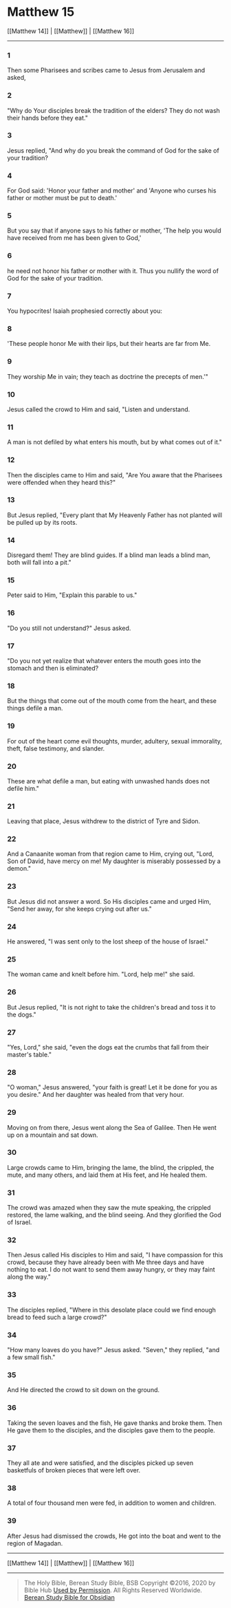 # Matthew 15

[[Matthew 14]] | [[Matthew]] | [[Matthew 16]]

---

### 1
Then some Pharisees and scribes came to Jesus from Jerusalem and asked,

### 2
"Why do Your disciples break the tradition of the elders? They do not wash their hands before they eat."

### 3
Jesus replied, "And why do you break the command of God for the sake of your tradition?

### 4
For God said: 'Honor your father and mother' and 'Anyone who curses his father or mother must be put to death.'

### 5
But you say that if anyone says to his father or mother, 'The help you would have received from me has been given to God,'

### 6
he need not honor his father or mother with it. Thus you nullify the word of God for the sake of your tradition.

### 7
You hypocrites! Isaiah prophesied correctly about you:

### 8
'These people honor Me with their lips, but their hearts are far from Me.

### 9
They worship Me in vain; they teach as doctrine the precepts of men.'"

### 10
Jesus called the crowd to Him and said, "Listen and understand.

### 11
A man is not defiled by what enters his mouth, but by what comes out of it."

### 12
Then the disciples came to Him and said, "Are You aware that the Pharisees were offended when they heard this?"

### 13
But Jesus replied, "Every plant that My Heavenly Father has not planted will be pulled up by its roots.

### 14
Disregard them! They are blind guides. If a blind man leads a blind man, both will fall into a pit."

### 15
Peter said to Him, "Explain this parable to us."

### 16
"Do you still not understand?" Jesus asked.

### 17
"Do you not yet realize that whatever enters the mouth goes into the stomach and then is eliminated?

### 18
But the things that come out of the mouth come from the heart, and these things defile a man.

### 19
For out of the heart come evil thoughts, murder, adultery, sexual immorality, theft, false testimony, and slander.

### 20
These are what defile a man, but eating with unwashed hands does not defile him."

### 21
Leaving that place, Jesus withdrew to the district of Tyre and Sidon.

### 22
And a Canaanite woman from that region came to Him, crying out, "Lord, Son of David, have mercy on me! My daughter is miserably possessed by a demon."

### 23
But Jesus did not answer a word. So His disciples came and urged Him, "Send her away, for she keeps crying out after us."

### 24
He answered, "I was sent only to the lost sheep of the house of Israel."

### 25
The woman came and knelt before him. "Lord, help me!" she said.

### 26
But Jesus replied, "It is not right to take the children's bread and toss it to the dogs."

### 27
"Yes, Lord," she said, "even the dogs eat the crumbs that fall from their master's table."

### 28
"O woman," Jesus answered, "your faith is great! Let it be done for you as you desire." And her daughter was healed from that very hour.

### 29
Moving on from there, Jesus went along the Sea of Galilee. Then He went up on a mountain and sat down.

### 30
Large crowds came to Him, bringing the lame, the blind, the crippled, the mute, and many others, and laid them at His feet, and He healed them.

### 31
The crowd was amazed when they saw the mute speaking, the crippled restored, the lame walking, and the blind seeing. And they glorified the God of Israel.

### 32
Then Jesus called His disciples to Him and said, "I have compassion for this crowd, because they have already been with Me three days and have nothing to eat. I do not want to send them away hungry, or they may faint along the way."

### 33
The disciples replied, "Where in this desolate place could we find enough bread to feed such a large crowd?"

### 34
"How many loaves do you have?" Jesus asked. "Seven," they replied, "and a few small fish."

### 35
And He directed the crowd to sit down on the ground.

### 36
Taking the seven loaves and the fish, He gave thanks and broke them. Then He gave them to the disciples, and the disciples gave them to the people.

### 37
They all ate and were satisfied, and the disciples picked up seven basketfuls of broken pieces that were left over.

### 38
A total of four thousand men were fed, in addition to women and children.

### 39
After Jesus had dismissed the crowds, He got into the boat and went to the region of Magadan.

---

[[Matthew 14]] | [[Matthew]] | [[Matthew 16]]

---

> The Holy Bible, Berean Study Bible, BSB
> Copyright &copy;2016, 2020 by Bible Hub
> [Used by Permission](https://berean.bible/terms.htm). All Rights Reserved Worldwide.
> [Berean Study Bible for Obsidian](https://github.com/gapmiss/berean-study-bible-for-obsidian)</small>

